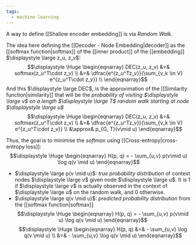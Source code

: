```yaml
---
tags:
  - machine-learning
---
```

A way to define [[Shallow encoder embedding]] is via *Random Walk*.

The idea here defining the [[Decoder - Node Embedding|decoder]] as the [[softmax function|softmax]] of the [[inner product]] of the [[embedding]] $\displaystyle \large z_u, z_v$:
$$\displaystyle \Huge \begin{eqnarray} 
DEC(z_u, z_v) &=& softmax(z_u^T\cdot z_v) \\
&=& \dfrac{e^{z_u^Tz_v}}{\sum_{v_k \in V} e^{z_u^T\cdot z_v}} \\
\end{eqnarray}$$
And this $\displaystyle \large DEC$, is the approximation of the [[Similarity function|similarity]] that will be the *probability of visiting $\displaystyle \large v$ on a length $\displaystyle \large T$ random walk starting at node $\displaystyle \large u$*
$$\displaystyle \Huge \begin{eqnarray} 
DEC(z_u, z_v) &=& softmax(z_u^T\cdot z_v) \\
&=& \dfrac{e^{z_u^Tz_v}}{\sum_{v_k \in V} e^{z_u^T\cdot z_v}} \\
&\approx& p_{G, T}(v\mid u)
\end{eqnarray}$$

Thus, the goal is to minimise the *softmax* using [[Cross-entropy|cross-entropy loss]]:
$$\displaystyle \Huge \begin{eqnarray} 
H(p, q) = - \sum_{u,v} p(v\mid u) \log q(v \mid u)
\end{eqnarray}$$
- $\displaystyle \large p(v \mid u)$: *true probability distribution* of context nodes $\displaystyle \large v$ given node $\displaystyle \large u$. It is 1 if $\displaystyle \large v$ is actually observed in the context of $\displaystyle \large u$ on the random walk, and 0 otherwise.
- $\displaystyle \large q(v \mid u)$: *predicted probability distribution* from the [[softmax function|softmax]]
$$\displaystyle \Huge \begin{eqnarray} 
H(p, q) = - \sum_{u,v} p(v\mid u) \log q(v \mid u)
\end{eqnarray}$$
$$\displaystyle \Huge \begin{eqnarray} 
H(p, q) &=& - \sum_{u,v} \log q(v \mid u) \\
&=& - \sum_{u,v} \log q(v \mid u)
\end{eqnarray}$$


